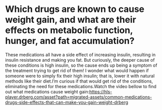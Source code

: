 # Which drugs are known to cause weight gain, and what are their effects on metabolic function, hunger, and fat accumulation?

These medications all have a side effect of increasing insulin, resulting in insulin resistance and making you fat. But curiously, the deeper cause of these conditions is high insulin, so the cause ends up being a symptom of the treatment trying to get rid of them! I wonder what would happen if someone were to simply fix their high insulin; that is, lower it with natural methods like their diet.I’m curious if that would get rid of the conditions, eliminating the need for these medications.Watch the video bellow to find out what medications cause weight gain:https://hls-player.drberg.com/asset?path=migrated-assets/common-medications-drugs-side-effects-that-can-make-you-gain-weight-drberg
